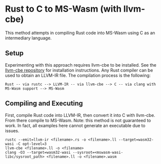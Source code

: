 # Rust to C to MS-Wasm (with llvm-cbe)

This method attempts in compiling Rust code into MS-Wasm using C as an intermediary language. 

## Setup

Experimenting with this approach requires llvm-cbe to be installed. See the [llvm-cbe repository](https://github.com/JuliaHubOSS/llvm-cbe) for installation instructions. Any Rust compiler can be used to obtain an LLVM-IR file. The compilation process is the following:

```
Rust -- via rustc --> LLVM-IR -- via llvm-cbe --> C -- via clang with MS-Wasm support --> MS-Wasm
```

## Compiling and Executing

First, compile Rust code into LLVM-IR, then convert it into C with llvm-cbe. From there compile to MS-Wasm. Note: this method is not guaranteed to work. In fact, all examples here cannot generate an executable due to issues.

```
rustc --emit=llvm-ir <filename>.rs -o <filename>.ll --target=wasm32-wasi -C opt-level=3
llvm-cbe <filename>.ll -o <filename>
clang -O3 --target=wasm32-wasi --sysroot=<mswasm-wasi-libc/sysroot_path> <filename>.ll -o <filename>.wasm
```
